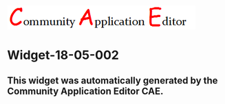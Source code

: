 ![CAE](https://github.com/PhilCAEOrg/frontendComponent-Widget-18-05-002/blob/gh-pages/img/logo.png)  

Widget-18-05-002
===================


This widget was automatically generated by the Community Application Editor CAE.  
---------------
